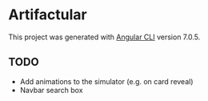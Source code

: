# Artifactular

This project was generated with [Angular CLI](https://github.com/angular/angular-cli) version 7.0.5.

## TODO
- Add animations to the simulator (e.g. on card reveal)
- Navbar search box
